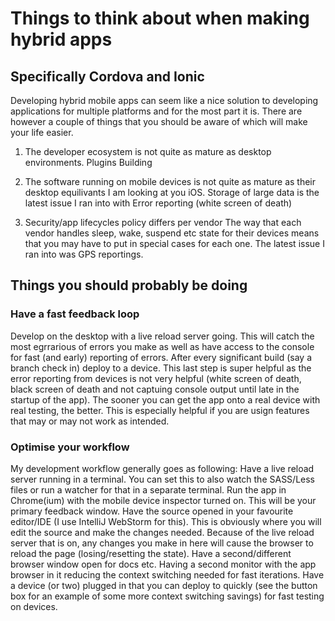 # Things to think about when making hybrid apps

## Specifically Cordova and Ionic

Developing hybrid mobile apps can seem like a nice solution to developing applications for multiple platforms and for the most part it is. There are however a couple of things that you should be aware of which will make your life easier.

1. The developer ecosystem is not quite as mature as desktop environments.
Plugins
Building

2. The software running on mobile devices is not quite as mature as their desktop equilivants
I am looking at you iOS. Storage of large data is the latest issue I ran into with 
Error reporting (white screen of death)

3. Security/app lifecycles policy differs per vendor
The way that each vendor handles sleep, wake, suspend etc state for their devices means that you may have to put in special cases for each one. The latest issue I ran into was GPS reportings.


## Things you should probably be doing

### Have a fast feedback loop
Develop on the desktop with a live reload server going. This will catch the most egrrarious of errors you make as well as have access to the console for fast (and early) reporting of errors. After every significant build (say a branch check in) deploy to a device. This last step is super helpful as the error reporting from devices is not very helpful (white screen of death, black screen of death and not captuing console output until late in the startup of the app). The sooner you can get the app onto a real device with real testing, the better. This is especially helpful if you are usign features that may or may not work as intended.


### Optimise your workflow
My development workflow generally goes as following:
Have a live reload server running in a terminal. You can set this to also watch the SASS/Less files or run a watcher for that in a separate terminal.
Run the app in Chrome(ium) with the mobile device inspector turned on. This will be your primary feedback window.
Have the source opened in your favourite editor/IDE (I use IntelliJ WebStorm for this). This is obviously where you will edit the source and make the changes needed. Because of the live reload server that is on, any changes you make in here will cause the browser to reload the page (losing/resetting the state).
Have a second/different browser window open for docs etc.
Having a second monitor with the app browser in it reducing the context switching needed for fast iterations.
Have a device (or two) plugged in that you can deploy to quickly (see the button box for an example of some more context switching savings) for fast testing on devices.

